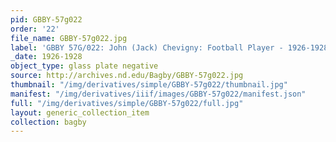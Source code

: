 ```yaml
---
pid: GBBY-57g022
order: '22'
file_name: GBBY-57g022.jpg
label: 'GBBY 57G/022: John (Jack) Chevigny: Football Player - 1926-1928'
_date: 1926-1928
object_type: glass plate negative
source: http://archives.nd.edu/Bagby/GBBY-57g022.jpg
thumbnail: "/img/derivatives/simple/GBBY-57g022/thumbnail.jpg"
manifest: "/img/derivatives/iiif/images/GBBY-57g022/manifest.json"
full: "/img/derivatives/simple/GBBY-57g022/full.jpg"
layout: generic_collection_item
collection: bagby
---
```

